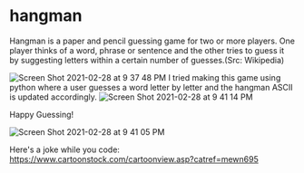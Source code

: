 # hangman
Hangman is a paper and pencil guessing game for two or more players. One player thinks of a word, phrase or sentence and the other tries to guess it by suggesting letters within a certain number of guesses.(Src: Wikipedia)


 ![Screen Shot 2021-02-28 at 9 37 48 PM](https://user-images.githubusercontent.com/64649179/109425262-7457b280-7a0d-11eb-9ee3-ce92c1f59e55.png)
I tried making this game using python where a user guesses a word letter by letter and the hangman ASCII is updated accordingly.
![Screen Shot 2021-02-28 at 9 41 14 PM](https://user-images.githubusercontent.com/64649179/109425327-b8e34e00-7a0d-11eb-84df-2a0d893f9c8d.png)

Happy Guessing!

![Screen Shot 2021-02-28 at 9 41 05 PM](https://user-images.githubusercontent.com/64649179/109425332-bb45a800-7a0d-11eb-91fc-e18d8edccdc5.png)



Here's a joke while you code:
https://www.cartoonstock.com/cartoonview.asp?catref=mewn695
